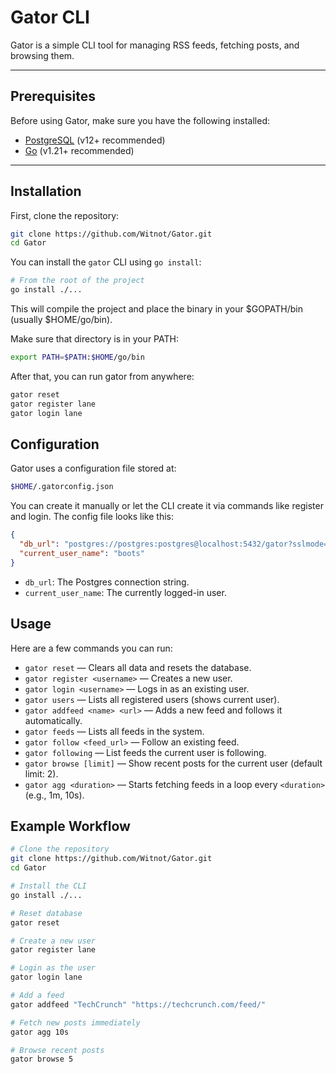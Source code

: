 # Gator CLI

Gator is a simple CLI tool for managing RSS feeds, fetching posts, and browsing them.

---

## Prerequisites

Before using Gator, make sure you have the following installed:
- [PostgreSQL](https://www.postgresql.org/download/) (v12+ recommended)
- [Go](https://golang.org/dl/) (v1.21+ recommended)

---

## Installation

First, clone the repository:

```bash
git clone https://github.com/Witnot/Gator.git
cd Gator
```

You can install the `gator` CLI using `go install`:

```bash
# From the root of the project
go install ./...
```

This will compile the project and place the binary in your $GOPATH/bin (usually $HOME/go/bin).

Make sure that directory is in your PATH:

```bash
export PATH=$PATH:$HOME/go/bin
```

After that, you can run gator from anywhere:

```bash
gator reset
gator register lane
gator login lane
```

## Configuration

Gator uses a configuration file stored at:

```bash
$HOME/.gatorconfig.json
```

You can create it manually or let the CLI create it via commands like register and login. The config file looks like this:

```json
{
  "db_url": "postgres://postgres:postgres@localhost:5432/gator?sslmode=disable",
  "current_user_name": "boots"
}
```

- `db_url`: The Postgres connection string.
- `current_user_name`: The currently logged-in user.

## Usage

Here are a few commands you can run:

- `gator reset` — Clears all data and resets the database.
- `gator register <username>` — Creates a new user.
- `gator login <username>` — Logs in as an existing user.
- `gator users` — Lists all registered users (shows current user).
- `gator addfeed <name> <url>` — Adds a new feed and follows it automatically.
- `gator feeds` — Lists all feeds in the system.
- `gator follow <feed_url>` — Follow an existing feed.
- `gator following` — List feeds the current user is following.
- `gator browse [limit]` — Show recent posts for the current user (default limit: 2).
- `gator agg <duration>` — Starts fetching feeds in a loop every `<duration>` (e.g., 1m, 10s).

## Example Workflow

```bash
# Clone the repository
git clone https://github.com/Witnot/Gator.git
cd Gator

# Install the CLI
go install ./...

# Reset database
gator reset

# Create a new user
gator register lane

# Login as the user
gator login lane

# Add a feed
gator addfeed "TechCrunch" "https://techcrunch.com/feed/"

# Fetch new posts immediately
gator agg 10s

# Browse recent posts
gator browse 5
```
